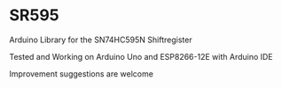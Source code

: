 # SR595
Arduino Library for the SN74HC595N Shiftregister

Tested and Working on Arduino Uno and ESP8266-12E with Arduino IDE

Improvement suggestions are welcome

